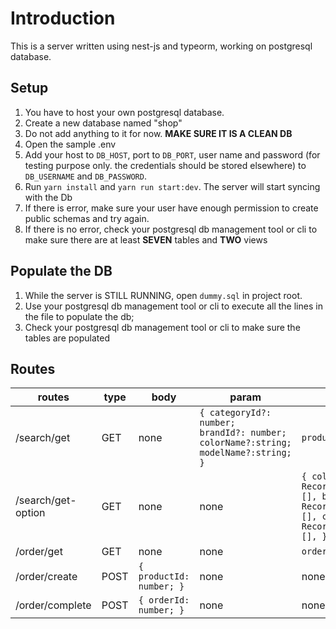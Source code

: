 # Introduction

This is a server written using nest-js and typeorm, working on postgresql database.

## Setup

1. You have to host your own postgresql database.
2. Create a new database named "shop"
3. Do not add anything to it for now. **MAKE SURE IT IS A CLEAN DB**
4. Open the sample .env
5. Add your host to `DB_HOST`, port to `DB_PORT`, user name and password (for testing purpose only. the credentials should be stored elsewhere) to `DB_USERNAME` and `DB_PASSWORD`.
6. Run `yarn install` and `yarn run start:dev`. The server will start syncing with the Db
7. If there is error, make sure your user have enough permission to create public schemas and try again.
8. If there is no error, check your postgresql db management tool or cli to make sure there are at least **SEVEN** tables and **TWO** views

## Populate the DB

1. While the server is STILL RUNNING, open `dummy.sql` in project root.
2. Use your postgresql db management tool or cli to execute all the lines in the file to populate the db;
3. Check your postgresql db management tool or cli to make sure the tables are populated

## Routes

| routes             | type | body                     | param                                                                                  | response                                                                                                 |
| ------------------ | ---- | ------------------------ | -------------------------------------------------------------------------------------- | -------------------------------------------------------------------------------------------------------- |
| /search/get        | GET  | none                     | `{ categoryId?: number;    brandId?: number; colorName?:string; modelName?:string; } ` | `productView[]`                                                                                          |
| /search/get-option | GET  | none                     | none                                                                                   | `{ color: Record<number,string>[], brand: Record<number,string>[], category: Record<number,string>[], }` |
| /order/get         | GET  | none                     | none                                                                                   | `orderView[]`                                                                                            |
| /order/create      | POST | `{ productId: number; }` | none                                                                                   | none                                                                                                     |
| /order/complete    | POST | `{ orderId: number; }`   | none                                                                                   | none                                                                                                     |

